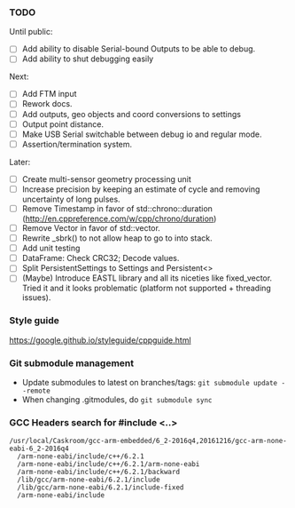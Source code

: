 
### TODO

Until public:
 * [ ] Add ability to disable Serial-bound Outputs to be able to debug.
 * [ ] Add ability to shut debugging easily

Next:
 * [ ] Add FTM input
 * [ ] Rework docs.
 * [ ] Add outputs, geo objects and coord conversions to settings
 * [ ] Output point distance.
 * [ ] Make USB Serial switchable between debug io and regular mode.
 * [ ] Assertion/termination system.

Later:
 * [ ] Create multi-sensor geometry processing unit
 * [ ] Increase precision by keeping an estimate of cycle and removing uncertainty of long pulses.
 * [ ] Remove Timestamp in favor of std::chrono::duration (http://en.cppreference.com/w/cpp/chrono/duration)
 * [ ] Remove Vector in favor of std::vector.
 * [ ] Rewrite _sbrk() to not allow heap to go to into stack.
 * [ ] Add unit testing
 * [ ] DataFrame: Check CRC32; Decode values.
 * [ ] Split PersistentSettings to Settings and Persistent<>
 * [ ] (Maybe) Introduce EASTL library and all its niceties like fixed_vector. Tried it and it looks problematic (platform not supported + threading issues).

### Style guide
https://google.github.io/styleguide/cppguide.html

### Git submodule management
 * Update submodules to latest on branches/tags: `git submodule update --remote`
 * When changing .gitmodules, do `git submodule sync`

### GCC Headers search for #include <..>

    /usr/local/Caskroom/gcc-arm-embedded/6_2-2016q4,20161216/gcc-arm-none-eabi-6_2-2016q4
      /arm-none-eabi/include/c++/6.2.1
      /arm-none-eabi/include/c++/6.2.1/arm-none-eabi
      /arm-none-eabi/include/c++/6.2.1/backward
      /lib/gcc/arm-none-eabi/6.2.1/include
      /lib/gcc/arm-none-eabi/6.2.1/include-fixed
      /arm-none-eabi/include

